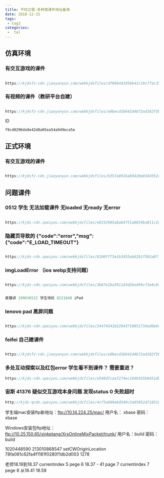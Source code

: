 ```yaml
---
title: 不时之需-多种类课件地址备用
date: 2018-12-15
tags:
 - tag3
categories:
 -  tal
---
```


## 仿真环境

### 有交互游戏的课件

```ts

https://kjdsfz-cdn.jiaoyanyun.com/webkjdsfiles/df86b441956b41c19c7fac35a452b5db/index.html?id=7045b0969bdd42fdbaf450c0981ea967&line=off
```

### 有视频的课件（教研平台自建）

```ts

https://kjdsfz-cdn.jiaoyanyun.com/webkjdsfiles/e0becd16642d4b72ad182f5bb6b47451/index.html?id=f9cd0296da9e42d8a05ea54a949eca5e&line=off&pageCount=4&env=30&omoType=online
```

ID
```ts
f9cd0296da9e42d8a05ea54a949eca5e
```

## 正式环境

### 有交互游戏的课件

```ts

https://kjdsfz-cdn.jiaoyanyun.com/webkjdsfiles/b357a991ba69420e8164552d09aabfab/index.html?id=783e22595b614ff882de4d1b53cf4784&line=off
```

## 问题课件

### 0512 学生 无法加载课件 无loaded 无ready 无error

```ts

https://kjds-cdn.speiyou.com/webkjdsfiles/e8152985a8ab4751a6834ba011c2d878/index.html?id=c6db74930cc14e05ba7e8011e0deb874&line=off&pageCount=63&env=30
```

###  隐藏页导致的 {"code":"error","msg":{"code":"E_LOAD_TIMEOUT"}

```ts

https://kjds-cdn.speiyou.com/webkjdsfiles/8100ff73e1b3455ab62b1f592a8f1ef1/index.html?id=9298b7e30f264ff5a6a386058720707b&line=off&pageCount=69&env=30
```

###  imgLoadError （ios webp支持问题）

```ts

https://kjds-cdn.speiyou.com/webkjdsfiles/3b67e1ba391143d2be499cf3e6c0a128/index.html?id=20101ede7b514a32833f43ed02036149&line=off&pageCount=156&env=30

```
```ts

直播讲 109036522 学生培优 8221848 iPad 
```

### lenovo pad 黑屏问题
```ts

https://kjds-cdn.speiyou.com/webkjdsfiles/24474541b2294371885173dad0e6d516/index.html?id=78fa081c62fa4f1181f0280f1db2d003&line=off&pageCount=19&env=30&omoType=online
```

### feifei 自己建课件
```ts

https://kjdsfz-cdn.jiaoyanyun.com/webkjdsfiles/e0becd16642d4b72ad182f5bb6b47451/index.html?id=f9cd0296da9e42d8a05ea54a949eca5e&line=off&pageCount=4&env=30&omoType=online
```

### 多处互动探索以及红包error 学生看不到课件？ 需要重进？

```ts
https://kjds-cdn.speiyou.com/webkjdsfiles/e548d7caa7274ec184b435b0451db68c/index.html?id=5d156f496e87494399c2706d04b12998&line=off&pageCount=27&env=30
```

### 宙斯 41376 疑似交互游戏本身问题 发现status 0 失败超时

```ts
http://kjds-qcdn.speiyou.com/webkjdsfiles/4cf5a689e6d549c3a95052d7185102de/index.html?id=ca31735d536643499c384b2c3213d68c&line=off&pageCount=27
```

学生端mac安装ftp新地址：ftp://10.14.224.25/mac/
用户名： xbase 密码：xbase

Windows安装包ftp地址：ftp://10.25.150.65/xinketang/XrsOnlineMixPacket/trunk/
用户名：build   密码：build


1020448590
213010868547
setCWOriginLocation
78fa081c62fa4f1181f0280f1db2d003
1278


老师18.19到18.37 currentindex 5  pege 6
18.37 - 41 page 7
currentindex 7  pege 8 从18.41 18.58






